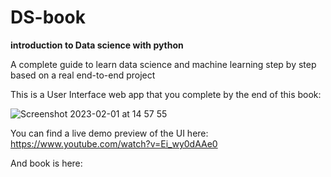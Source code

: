 # DS-book

**introduction to Data science with python**

A complete guide to learn data science and machine learning step by step based on a real end-to-end project

This is a User Interface web app that you complete by the end of this book: 

![Screenshot 2023-02-01 at 14 57 55](https://user-images.githubusercontent.com/68427979/216188789-985d197e-ed71-4677-8066-1a78083b3eb6.png)

You can find a live demo preview of the UI here:
https://www.youtube.com/watch?v=Ei_wy0dAAe0

And book is here:
